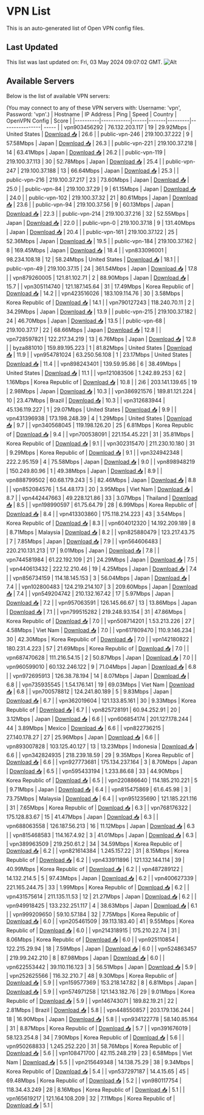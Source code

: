 # VPN List

This is an auto-generated list of Open VPN config files.

## Last Updated

This list was last updated on: Fri, 03 May 2024 09:07:02 GMT.
![Alt](https://repobeats.axiom.co/api/embed/186b98318ef1479477931607c1ad7d823f12451f.svg "Repobeats analytics image")

## Available Servers

Below is the list of available VPN servers:

(You may connect to any of these VPN servers with: Username: 'vpn', Password: 'vpn'.)
| Hostname | IP Address | Ping | Speed | Country | OpenVPN Config | Score |
|----------|------------|------|-------|---------|----------------| ----- |
| vpn903456292 | 76.132.203.117 | 19 | 29.92Mbps | United States | [Download 📥](./configs/server_0_US.ovpn) | 26.6 |
| public-vpn-246 | 219.100.37.222 | 9 | 57.58Mbps | Japan | [Download 📥](./configs/server_1_JP.ovpn) | 26.3 |
| public-vpn-221 | 219.100.37.218 | 14 | 63.41Mbps | Japan | [Download 📥](./configs/server_2_JP.ovpn) | 26.2 |
| public-vpn-119 | 219.100.37.113 | 30 | 52.78Mbps | Japan | [Download 📥](./configs/server_3_JP.ovpn) | 25.4 |
| public-vpn-247 | 219.100.37.188 | 13 | 66.64Mbps | Japan | [Download 📥](./configs/server_4_JP.ovpn) | 25.3 |
| public-vpn-216 | 219.100.37.217 | 23 | 73.60Mbps | Japan | [Download 📥](./configs/server_5_JP.ovpn) | 25.0 |
| public-vpn-84 | 219.100.37.29 | 9 | 61.15Mbps | Japan | [Download 📥](./configs/server_6_JP.ovpn) | 24.0 |
| public-vpn-102 | 219.100.37.32 | 21 | 80.61Mbps | Japan | [Download 📥](./configs/server_7_JP.ovpn) | 23.6 |
| public-vpn-94 | 219.100.37.56 | 9 | 60.13Mbps | Japan | [Download 📥](./configs/server_8_JP.ovpn) | 22.3 |
| public-vpn-214 | 219.100.37.216 | 32 | 52.55Mbps | Japan | [Download 📥](./configs/server_9_JP.ovpn) | 22.0 |
| public-vpn-0 | 219.100.37.18 | 9 | 131.40Mbps | Japan | [Download 📥](./configs/server_10_JP.ovpn) | 20.4 |
| public-vpn-161 | 219.100.37.122 | 25 | 52.36Mbps | Japan | [Download 📥](./configs/server_11_JP.ovpn) | 19.5 |
| public-vpn-184 | 219.100.37.162 | 8 | 169.45Mbps | Japan | [Download 📥](./configs/server_12_JP.ovpn) | 18.4 |
| vpn833096001 | 98.234.108.18 | 12 | 58.24Mbps | United States | [Download 📥](./configs/server_13_US.ovpn) | 18.1 |
| public-vpn-49 | 219.100.37.15 | 24 | 361.54Mbps | Japan | [Download 📥](./configs/server_14_JP.ovpn) | 17.8 |
| vpn879260005 | 121.81.102.71 | 2 | 88.90Mbps | Japan | [Download 📥](./configs/server_15_JP.ovpn) | 15.7 |
| vpn305114740 | 121.187.145.64 | 31 | 17.49Mbps | Korea Republic of | [Download 📥](./configs/server_16_KR.ovpn) | 14.2 |
| vpn423516026 | 183.109.114.76 | 30 | 3.58Mbps | Korea Republic of | [Download 📥](./configs/server_17_KR.ovpn) | 14.1 |
| vpn790127243 | 118.240.70.11 | 2 | 34.29Mbps | Japan | [Download 📥](./configs/server_18_JP.ovpn) | 13.9 |
| public-vpn-215 | 219.100.37.182 | 24 | 46.70Mbps | Japan | [Download 📥](./configs/server_19_JP.ovpn) | 13.5 |
| public-vpn-68 | 219.100.37.17 | 22 | 68.66Mbps | Japan | [Download 📥](./configs/server_20_JP.ovpn) | 12.8 |
| vpn728597821 | 122.217.34.219 | 13 | 6.76Mbps | Japan | [Download 📥](./configs/server_21_JP.ovpn) | 12.8 |
| byza881010 | 159.89.195.223 | 1 | 81.82Mbps | United States | [Download 📥](./configs/server_22_US.ovpn) | 11.9 |
| vpn954781024 | 63.250.56.108 | 1 | 23.17Mbps | United States | [Download 📥](./configs/server_23_US.ovpn) | 11.4 |
| vpn898243401 | 139.59.95.86 | 6 | 38.49Mbps | United States | [Download 📥](./configs/server_24_US.ovpn) | 11.1 |
| vpn121083506 | 1.242.89.253 | 62 | 1.16Mbps | Korea Republic of | [Download 📥](./configs/server_25_KR.ovpn) | 10.8 |
| 2i6 | 203.141.139.65 | 19 | 2.98Mbps | Japan | [Download 📥](./configs/server_26_JP.ovpn) | 10.3 |
| vpn386921576 | 189.81.121.224 | 10 | 23.47Mbps | Brazil | [Download 📥](./configs/server_27_BR.ovpn) | 10.3 |
| vpn312683944 | 45.136.119.227 | 1 | 29.07Mbps | United States | [Download 📥](./configs/server_28_US.ovpn) | 9.9 |
| vpn431396938 | 173.198.248.39 | 4 | 1.29Mbps | United States | [Download 📥](./configs/server_29_US.ovpn) | 9.7 |
| vpn340568045 | 119.198.126.20 | 25 | 6.81Mbps | Korea Republic of | [Download 📥](./configs/server_30_KR.ovpn) | 9.4 |
| vpn700538091 | 221.154.45.221 | 31 | 35.81Mbps | Korea Republic of | [Download 📥](./configs/server_31_KR.ovpn) | 9.1 |
| vpn302315470 | 211.230.10.180 | 31 | 9.29Mbps | Korea Republic of | [Download 📥](./configs/server_32_KR.ovpn) | 9.1 |
| vpn324942348 | 222.2.95.159 | 4 | 75.58Mbps | Japan | [Download 📥](./configs/server_33_JP.ovpn) | 9.0 |
| vpn898948219 | 150.249.80.96 | 1 | 49.38Mbps | Japan | [Download 📥](./configs/server_34_JP.ovpn) | 8.9 |
| vpn888799502 | 60.68.179.243 | 5 | 82.46Mbps | Japan | [Download 📥](./configs/server_35_JP.ovpn) | 8.8 |
| vpn852084576 | 1.54.48.173 | 20 | 3.95Mbps | Viet Nam | [Download 📥](./configs/server_36_VN.ovpn) | 8.7 |
| vpn442447663 | 49.228.121.86 | 33 | 3.07Mbps | Thailand | [Download 📥](./configs/server_37_TH.ovpn) | 8.5 |
| vpn198990597 | 61.75.64.79 | 28 | 6.99Mbps | Korea Republic of | [Download 📥](./configs/server_38_KR.ovpn) | 8.4 |
| vpn413303860 | 175.118.214.223 | 43 | 3.54Mbps | Korea Republic of | [Download 📥](./configs/server_39_KR.ovpn) | 8.3 |
| vpn604012320 | 14.192.209.189 | 8 | 8.71Mbps | Malaysia | [Download 📥](./configs/server_40_MY.ovpn) | 8.2 |
| vpn825880479 | 123.217.43.75 | 7 | 7.85Mbps | Japan | [Download 📥](./configs/server_41_JP.ovpn) | 7.9 |
| vpn564606483 | 220.210.131.213 | 17 | 9.01Mbps | Japan | [Download 📥](./configs/server_42_JP.ovpn) | 7.8 |
| vpn744581984 | 61.22.192.109 | 21 | 24.29Mbps | Japan | [Download 📥](./configs/server_43_JP.ovpn) | 7.5 |
| vpn440613432 | 222.12.210.46 | 19 | 4.25Mbps | Japan | [Download 📥](./configs/server_44_JP.ovpn) | 7.4 |
| vpn856734159 | 114.18.145.153 | 3 | 56.04Mbps | Japan | [Download 📥](./configs/server_45_JP.ovpn) | 7.4 |
| vpn102800483 | 124.219.214.107 | 3 | 209.60Mbps | Japan | [Download 📥](./configs/server_46_JP.ovpn) | 7.4 |
| vpn549204742 | 210.132.167.42 | 17 | 5.97Mbps | Japan | [Download 📥](./configs/server_47_JP.ovpn) | 7.2 |
| vpn957063591 | 126.145.66.67 | 13 | 13.86Mbps | Japan | [Download 📥](./configs/server_48_JP.ovpn) | 7.1 |
| vpn799515282 | 219.248.93.154 | 31 | 47.86Mbps | Korea Republic of | [Download 📥](./configs/server_49_KR.ovpn) | 7.0 |
| vpn508714201 | 1.53.213.226 | 27 | 4.58Mbps | Viet Nam | [Download 📥](./configs/server_50_VN.ovpn) | 7.0 |
| vpn617809470 | 110.9.146.234 | 30 | 42.30Mbps | Korea Republic of | [Download 📥](./configs/server_51_KR.ovpn) | 7.0 |
| vpn142180822 | 180.231.4.223 | 57 | 21.69Mbps | Korea Republic of | [Download 📥](./configs/server_52_KR.ovpn) | 7.0 |
| vpn687470628 | 111.216.54.15 | 2 | 50.87Mbps | Japan | [Download 📥](./configs/server_53_JP.ovpn) | 7.0 |
| vpn960599010 | 60.132.246.122 | 9 | 71.04Mbps | Japan | [Download 📥](./configs/server_54_JP.ovpn) | 6.8 |
| vpn972695913 | 126.38.78.194 | 14 | 8.07Mbps | Japan | [Download 📥](./configs/server_55_JP.ovpn) | 6.8 |
| vpn735935545 | 1.54.176.141 | 19 | 69.03Mbps | Viet Nam | [Download 📥](./configs/server_56_VN.ovpn) | 6.8 |
| vpn700578812 | 124.241.80.189 | 5 | 9.83Mbps | Japan | [Download 📥](./configs/server_57_JP.ovpn) | 6.7 |
| vpn362019604 | 121.133.85.161 | 30 | 9.33Mbps | Korea Republic of | [Download 📥](./configs/server_58_KR.ovpn) | 6.7 |
| vpn825728191 | 60.94.252.91 | 20 | 3.12Mbps | Japan | [Download 📥](./configs/server_59_JP.ovpn) | 6.6 |
| vpn606854174 | 201.127.178.244 | 44 | 3.89Mbps | Mexico | [Download 📥](./configs/server_60_MX.ovpn) | 6.6 |
| vpn822736215 | 27.140.178.27 | 27 | 25.96Mbps | Japan | [Download 📥](./configs/server_61_JP.ovpn) | 6.6 |
| vpn893007828 | 103.125.40.127 | 13 | 13.23Mbps | Indonesia | [Download 📥](./configs/server_62_ID.ovpn) | 6.6 |
| vpn342824935 | 218.239.18.59 | 29 | 9.35Mbps | Korea Republic of | [Download 📥](./configs/server_63_KR.ovpn) | 6.6 |
| vpn927773681 | 175.134.237.164 | 3 | 8.70Mbps | Japan | [Download 📥](./configs/server_64_JP.ovpn) | 6.5 |
| vpn595433194 | 1.233.86.68 | 33 | 44.90Mbps | Korea Republic of | [Download 📥](./configs/server_65_KR.ovpn) | 6.5 |
| vpn220886640 | 114.185.210.221 | 5 | 9.71Mbps | Japan | [Download 📥](./configs/server_66_JP.ovpn) | 6.4 |
| vpn815475869 | 61.6.45.98 | 3 | 73.75Mbps | Malaysia | [Download 📥](./configs/server_67_MY.ovpn) | 6.4 |
| vpn951235690 | 121.185.221.116 | 31 | 7.65Mbps | Korea Republic of | [Download 📥](./configs/server_68_KR.ovpn) | 6.3 |
| vpn768176322 | 175.128.83.67 | 15 | 41.47Mbps | Japan | [Download 📥](./configs/server_69_JP.ovpn) | 6.3 |
| vpn688063558 | 126.187.56.213 | 16 | 11.12Mbps | Japan | [Download 📥](./configs/server_70_JP.ovpn) | 6.3 |
| vpn815468583 | 114.167.4.92 | 3 | 41.01Mbps | Japan | [Download 📥](./configs/server_71_JP.ovpn) | 6.3 |
| vpn389963509 | 219.250.61.2 | 34 | 34.59Mbps | Korea Republic of | [Download 📥](./configs/server_72_KR.ovpn) | 6.2 |
| vpn821614384 | 1.245.157.22 | 31 | 8.15Mbps | Korea Republic of | [Download 📥](./configs/server_73_KR.ovpn) | 6.2 |
| vpn433911896 | 121.132.144.114 | 39 | 40.99Mbps | Korea Republic of | [Download 📥](./configs/server_74_KR.ovpn) | 6.2 |
| vpn487289122 | 14.132.214.5 | 5 | 97.43Mbps | Japan | [Download 📥](./configs/server_75_JP.ovpn) | 6.2 |
| vpn400627339 | 221.165.244.75 | 33 | 1.99Mbps | Korea Republic of | [Download 📥](./configs/server_76_KR.ovpn) | 6.2 |
| vpn431575614 | 211.135.11.53 | 12 | 21.27Mbps | Japan | [Download 📥](./configs/server_77_JP.ovpn) | 6.2 |
| vpn949918425 | 133.232.251.117 | 4 | 38.63Mbps | Japan | [Download 📥](./configs/server_78_JP.ovpn) | 6.1 |
| vpn999209650 | 59.10.57.184 | 32 | 7.75Mbps | Korea Republic of | [Download 📥](./configs/server_79_KR.ovpn) | 6.0 |
| vpn205461509 | 39.113.183.40 | 41 | 9.55Mbps | Korea Republic of | [Download 📥](./configs/server_80_KR.ovpn) | 6.0 |
| vpn214318915 | 175.210.22.74 | 31 | 8.06Mbps | Korea Republic of | [Download 📥](./configs/server_81_KR.ovpn) | 6.0 |
| vpn925110854 | 122.215.29.94 | 18 | 7.59Mbps | Japan | [Download 📥](./configs/server_82_JP.ovpn) | 6.0 |
| vpn524863457 | 219.99.242.210 | 8 | 87.98Mbps | Japan | [Download 📥](./configs/server_83_JP.ovpn) | 6.0 |
| vpn622553442 | 39.110.116.123 | 3 | 56.51Mbps | Japan | [Download 📥](./configs/server_84_JP.ovpn) | 5.9 |
| vpn252625566 | 116.32.210.7 | 48 | 9.30Mbps | Korea Republic of | [Download 📥](./configs/server_85_KR.ovpn) | 5.9 |
| vpn159577369 | 153.218.147.82 | 8 | 6.81Mbps | Japan | [Download 📥](./configs/server_86_JP.ovpn) | 5.9 |
| vpn574971258 | 121.143.182.76 | 29 | 9.01Mbps | Korea Republic of | [Download 📥](./configs/server_87_KR.ovpn) | 5.9 |
| vpn146743071 | 189.82.19.21 | 22 | 2.81Mbps | Brazil | [Download 📥](./configs/server_88_BR.ovpn) | 5.8 |
| vpn448550857 | 203.179.136.244 | 18 | 16.90Mbps | Japan | [Download 📥](./configs/server_89_JP.ovpn) | 5.8 |
| vpn934122778 | 58.140.85.164 | 31 | 8.87Mbps | Korea Republic of | [Download 📥](./configs/server_90_KR.ovpn) | 5.7 |
| vpn391676019 | 58.123.254.8 | 34 | 7.90Mbps | Korea Republic of | [Download 📥](./configs/server_91_KR.ovpn) | 5.6 |
| vpn950268833 | 1.245.252.220 | 31 | 58.76Mbps | Korea Republic of | [Download 📥](./configs/server_92_KR.ovpn) | 5.6 |
| vpn108471700 | 42.115.248.219 | 23 | 6.58Mbps | Viet Nam | [Download 📥](./configs/server_93_VN.ovpn) | 5.5 |
| vpn215649348 | 14.138.75.29 | 38 | 9.34Mbps | Korea Republic of | [Download 📥](./configs/server_94_KR.ovpn) | 5.4 |
| vpn537297187 | 14.4.15.65 | 45 | 69.48Mbps | Korea Republic of | [Download 📥](./configs/server_95_KR.ovpn) | 5.2 |
| vpn980117754 | 118.34.43.249 | 28 | 8.16Mbps | Korea Republic of | [Download 📥](./configs/server_96_KR.ovpn) | 5.1 |
| vpn165619217 | 121.164.108.209 | 32 | 7.11Mbps | Korea Republic of | [Download 📥](./configs/server_97_KR.ovpn) | 5.1 |
